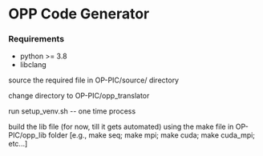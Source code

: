# OPP Code Generator

### Requirements

- python >= 3.8
- libclang

source the required file in OP-PIC/source/ directory

change directory to OP-PIC/opp_translator

run setup_venv.sh -- one time process

build the lib file (for now, till it gets automated) using the make file in OP-PIC/opp_lib folder 
[e.g., make seq; make mpi; make cuda; make cuda_mpi; etc...]

